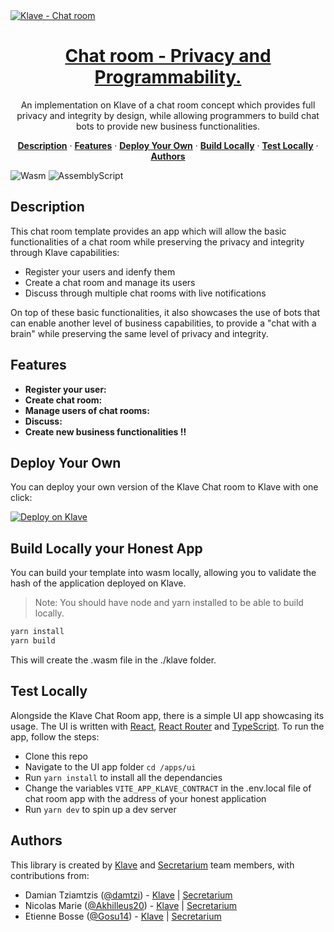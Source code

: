 <a href="https://klave.com/">
  <img alt="Klave - Chat room" src="https://klave.com/images/marketplace/chat-room.svg">
  <h1 align="center">Chat room - Privacy and Programmability.</h1>
</a>

<p align="center">
  An implementation on Klave of a chat room concept which provides full privacy and integrity by design, while allowing programmers to build chat bots to provide new business functionalities.
</p>

<p align="center">
  <a href="#description"><strong>Description</strong></a> ·
  <a href="#features"><strong>Features</strong></a> ·
  <a href="#deploy-your-own"><strong>Deploy Your Own</strong></a> ·
  <a href="#build-locally"><strong>Build Locally</strong></a> ·
  <a href="#test-locally"><strong>Test Locally</strong></a> ·
  <a href="#authors"><strong>Authors</strong></a>
</p>

![Wasm](https://img.shields.io/badge/Webassembly-5E4EE3?style=for-the-badge&labelColor=white&logo=webassembly&logoColor=5E4EE3) ![AssemblyScript](https://img.shields.io/badge/Assemblyscript-3578C7?style=for-the-badge&labelColor=white&logo=assemblyscript&logoColor=3578C7)

## Description

This chat room template provides an app which will allow the basic functionalities of a chat room while preserving the privacy and integrity through Klave capabilities:

-   Register your users and idenfy them
-   Create a chat room and manage its users
-   Discuss through multiple chat rooms with live notifications

On top of these basic functionalities, it also showcases the use of bots that can enable another level of business capabilities, to provide a "chat with a brain" while preserving the same level of privacy and integrity.

## Features

-   **Register your user:**
-   **Create chat room:**
-   **Manage users of chat rooms:**
-   **Discuss:**
-   **Create new business functionalities !!**

## Deploy Your Own

You can deploy your own version of the Klave Chat room to Klave with one click:

[![Deploy on Klave](https://klave.com/images/deploy-on-klave.svg)](https://app.klave.com/template/github/secretarium/klave-chat-room)

## Build Locally your Honest App

You can build your template into wasm locally, allowing you to validate the hash of the application deployed on Klave.

> Note: You should have node and yarn installed to be able to build locally.

```bash
yarn install
yarn build
```

This will create the .wasm file in the ./klave folder.

## Test Locally

Alongside the Klave Chat Room app, there is a simple UI app showcasing its usage. The UI is written with [React](https://react.dev/), [React Router](https://reactrouter.com/en/main) and [TypeScript](https://www.typescriptlang.org/docs/). To run the app, follow the steps:

-   Clone this repo
-   Navigate to the UI app folder `cd /apps/ui`
-   Run `yarn install` to install all the dependancies
-   Change the variables `VITE_APP_KLAVE_CONTRACT` in the .env.local file of chat room app with the address of your honest application
-   Run `yarn dev` to spin up a dev server

## Authors

This library is created by [Klave](https://klave.com) and [Secretarium](https://secretarium.com) team members, with contributions from:

-   Damian Tziamtzis ([@damtzi](https://github.com/damtzi)) - [Klave](https://klave.com) | [Secretarium](https://secretarium.com)
-   Nicolas Marie ([@Akhilleus20](https://github.com/Akhilleus20)) - [Klave](https://klave.com) | [Secretarium](https://secretarium.com)
-   Etienne Bosse ([@Gosu14](https://github.com/Gosu14)) - [Klave](https://klave.com) | [Secretarium](https://secretarium.com)
